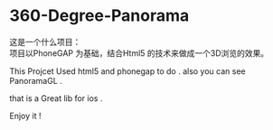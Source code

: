 360-Degree-Panorama
===================
这是一个什么项目：   
项目以PhoneGAP 为基础，结合Html5 的技术来做成一个3D浏览的效果。



This Projcet Used html5 and phonegap to do . also you can see PanoramaGL . 

that is a Great lib for ios .

Enjoy it ! 


